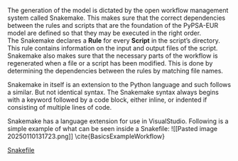 The generation of the model is dictated by the open workflow management system called Snakemake. This makes sure that the correct dependencies between the rules and scripts that are the foundation of the PyPSA-EUR model are defined so that they may be executed in the right order.  
The Snakemake declares a **Rule** for every **Script** in the script’s directory. This rule contains information on the input and output files of the script. Snakemake also makes sure that the necessary parts of the workflow is regenerated when a file or a script has been modified. This is done by determining the dependencies between the rules by matching file names.  
  
Snakemake in itself is an extension to the Python language and such follows a similar. But not identical syntax. The Snakemake syntax always begins with a keyword followed by a code block, either inline, or indented if consisting of multiple lines of code.  
  
Snakemake has a language extension for use in VisualStudio. Following is a simple example of what can be seen inside a Snakefile:
![[Pasted image 20250110131723.png]]
\cite{BasicsExampleWorkflow}


[Snakefile](file:///C:/Users/krisa/Documents/GitHub/pypsa-eur/pypsa-eur-KHA/Snakefile)